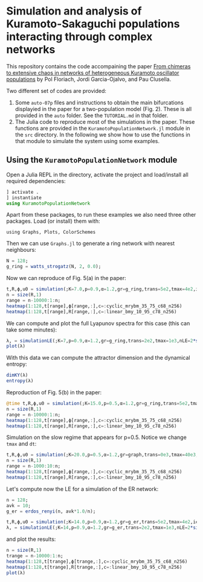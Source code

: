 # Simulation and analysis of Kuramoto-Sakaguchi populations interacting through complex networks


This repository contains the code accompaining the paper [From chimeras to extensive chaos in networks of heterogeneous
Kuramoto oscillator populations](https://arxiv.org/abs/2407.20408) by Pol Floriach, Jordi Garcia-Ojalvo, and Pau Clusella.

Two different set of codes are provided:

1. Some `auto-07p` files and instructions to obtain the main bifurcations displayied in the paper for a two-population model (Fig. 2). These is all provided in the `auto` folder. See the `TUTORIAL.md` in that folder.
2. The Julia code to reproduce most of the simulations in the paper. These functions are provided in the `KuramotoPopulationNetwork.jl` module in the `src` directory. In the following we show how to use the functions in that module to simulate the system using some examples.

	 
## Using the `KuramotoPopulationNetwork` module 

Open a Julia REPL in the directory, activate the project and load/install all required dependencies:

```julia
] activate .
] instantiate
using KuramotoPopulationNetwork
```

Apart from these packages, to run these examples we also need three other packages.
Load (or install) them with:

```
using Graphs, Plots, ColorSchemes
```

Then we can use `Graphs.jl` to generate a ring network with nearest neighbours:

```julia
N = 128;
g_ring = watts_strogatz(N, 2, 0.0);
```

Now we can reproduce of Fig. 5(a) in the paper:

```julia
t,R,ϕ,u0 = simulation(;K=7.0,p=0.9,α=1.2,gr=g_ring,trans=5e2,tmax=4e2,ic="homogeneous");
n = size(R,1)
range = n-10000:1:n;
heatmap(1:128,t[range],ϕ[range,:],c=:cyclic_mrybm_35_75_c68_n256)
heatmap(1:128,t[range],R[range,:],c=:linear_bmy_10_95_c78_n256)
```

We can compute and plot the full Lyapunov spectra for this case (this can take some minutes):

```julia
λ, = simulationLE(;K=7,p=0.9,α=1.2,gr=g_ring,trans=2e2,tmax=1e3,nLE=2*size(g_ring,1),ic=u0);
plot(λ)
```
With this data we can compute the attractor dimension and the dynamical entropy:

```julia
dimKY(λ)
entropy(λ)
```

Reproduction of Fig. 5(b) in the paper:
```julia
@time t,R,ϕ,u0 = simulation(;K=15.0,p=0.5,α=1.2,gr=g_ring,trans=5e2,tmax=4e2,ic="homogeneous");
n = size(R,1)
range = n-10000:1:n;
heatmap(1:128,t[range],ϕ[range,:],c=:cyclic_mrybm_35_75_c68_n256)
heatmap(1:128,t[range],R[range,:],c=:linear_bmy_10_95_c78_n256)
``` 

Simulation on the slow regime that appears for p=0.5. Notice we change `tmax` and `dt`:
```julia
t,R,ϕ,u0 = simulation(;K=20.0,p=0.5,α=1.2,gr=graph,trans=0e3,tmax=40e3,dt=1e-1,ic="homogeneous");
n = size(R,1)
range = n-1000:10:n;
heatmap(1:128,t[range],ϕ[range,:],c=:cyclic_mrybm_35_75_c68_n256)
heatmap(1:128,t[range],R[range,:],c=:linear_bmy_10_95_c78_n256)
```

Let's compute now the LE for a simulation of the ER network:
```julia
n = 128;
avk = 10;
g_er = erdos_renyi(n, avk*1.0/n);

t,R,ϕ,u0 = simulation(;K=14.0,p=0.9,α=1.2,gr=g_er,trans=5e2,tmax=4e2,ic="homogeneous");
λ, = simulationLE(;K=14,p=0.9,α=1.2,gr=g_er,trans=2e2,tmax=1e3,nLE=2*size(g_er,1),ic=u0);
```
and plot the results:

```julia
n = size(R,1)
trange = n-10000:1:n;
heatmap(1:128,t[trange],ϕ[trange,:],c=:cyclic_mrybm_35_75_c68_n256)
heatmap(1:128,t[trange],R[trange,:],c=:linear_bmy_10_95_c78_n256)
plot(λ)
```
